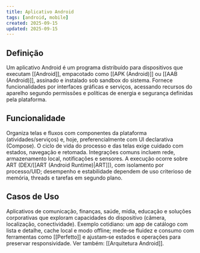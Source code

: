 ```yaml
---
title: Aplicativo Android
tags: [android, mobile]
created: 2025-09-15
updated: 2025-09-15
---
```


## Definição

Um aplicativo Android é um programa distribuído para dispositivos que executam [[Android]], empacotado como [[APK (Android)]] ou [[AAB (Android)]], assinado e instalado sob sandbox do sistema. Fornece funcionalidades por interfaces gráficas e serviços, acessando recursos do aparelho segundo permissões e políticas de energia e segurança definidas pela plataforma.

## Funcionalidade

Organiza telas e fluxos com componentes da plataforma (atividades/serviços) e, hoje, preferencialmente com UI declarativa (Compose). O ciclo de vida do processo e das telas exige cuidado com estados, navegação e retomada. Integrações comuns incluem rede, armazenamento local, notificações e sensores. A execução ocorre sobre ART (DEX/[[ART (Android Runtime)|ART]]), com isolamento por processo/UID; desempenho e estabilidade dependem de uso criterioso de memória, threads e tarefas em segundo plano.

## Casos de Uso

Aplicativos de comunicação, finanças, saúde, mídia, educação e soluções corporativas que exploram capacidades do dispositivo (câmera, localização, conectividade). Exemplo cotidiano: um app de catálogo com lista e detalhe, cache local e modo offline; mede‑se fluidez e consumo com ferramentas como [[Perfetto]] e ajustam‑se estados e operações para preservar responsividade. Ver também: [[Arquitetura Android]].

